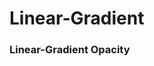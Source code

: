 # Linear-Gradient


<!-- xxxxxxxxxxxxxxxxxxxxxxxxxxxxxxxxxxxxxxxxxxxxxxxxxxxxxxx -->
### Linear-Gradient Opacity
<!-- xxxxxxxxxxxxxxxxxxxxxxxxxxxxxxxxxxxxxxxxxxxxxxxxxxxxxxx -->
<v-iframe
    height="350"
    src="https://codepen.io/Sergeenkov/embed/EerRpJ?height=265&theme-id=default&default-tab=css,result"
/>

